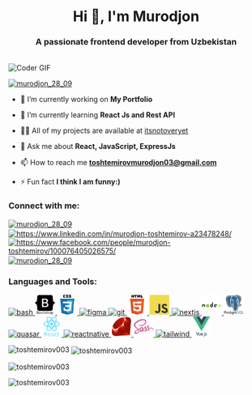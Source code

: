 
<h1 align="center">Hi 👋, I'm Murodjon</h1>
<h3 align="center">A passionate frontend developer from Uzbekistan</h3>

<br>
    <img src="https://media.giphy.com/media/SWoSkN6DxTszqIKEqv/giphy.gif" alt="Coder GIF" width="500">


<p align="left"> <a href="https://twitter.com/murodjon_28_09" target="blank"><img src="https://img.shields.io/twitter/follow/murodjon_28_09?logo=twitter&style=for-the-badge" alt="murodjon_28_09" /></a> </p>

- 🔭 I’m currently working on **My Portfolio**

- 🌱 I’m currently learning **React Js and Rest API**

<!-- - 🤝 I’m looking for help with [Devbooks](https://www.figma.com/file/qsDXM1vChbYhipCqmaDcff/devbooks.uz?node-id=1%3A1428) -->

- 👨‍💻 All of my projects are available at [itsnotoveryet](itsnotoveryet)

- 💬 Ask me about **React, JavaScript, ExpressJs**

- 📫 How to reach me **toshtemirovmurodjon03@gmail.com**

<!-- - 📄 Know about my experiences [https://docs.google.com/document/d/1cZG0W9MQrGuEtO-uhisutAbo47hyh1LZ/edit](https://docs.google.com/document/d/1cZG0W9MQrGuEtO-uhisutAbo47hyh1LZ/edit) -->

- ⚡ Fun fact **I think I am funny:)**

<h3 align="left">Connect with me:</h3>
<p align="left">
<a href="https://twitter.com/murodjon_28_09" target="blank"><img align="center" src="https://raw.githubusercontent.com/rahuldkjain/github-profile-readme-generator/master/src/images/icons/Social/twitter.svg" alt="murodjon_28_09" height="30" width="40" /></a>
<a href="https://linkedin.com/in/murodjon-toshtemirov-a23478248/" target="blank"><img align="center" src="https://raw.githubusercontent.com/rahuldkjain/github-profile-readme-generator/master/src/images/icons/Social/linked-in-alt.svg" alt="https://www.linkedin.com/in/murodjon-toshtemirov-a23478248/" height="30" width="40" /></a>
<a href="https://www.facebook.com/people/Murodjon-Toshtemirov/100076405026575/" target="blank"><img align="center" src="https://raw.githubusercontent.com/rahuldkjain/github-profile-readme-generator/master/src/images/icons/Social/facebook.svg" alt="https://www.facebook.com/people/murodjon-toshtemirov/100076405026575/" height="30" width="40" /></a>
<a href="https://instagram.com/murodjon_28_09" target="blank"><img align="center" src="https://raw.githubusercontent.com/rahuldkjain/github-profile-readme-generator/master/src/images/icons/Social/instagram.svg" alt="murodjon_28_09" height="30" width="40" /></a>
</p>

<h3 align="left">Languages and Tools:</h3>
<p align="left"> </a> <a href="https://www.gnu.org/software/bash/" target="_blank" rel="noreferrer"> <img src="https://www.vectorlogo.zone/logos/gnu_bash/gnu_bash-icon.svg" alt="bash" width="40" height="40"/> </a> <a href="https://getbootstrap.com" target="_blank" rel="noreferrer"> <img src="https://raw.githubusercontent.com/devicons/devicon/master/icons/bootstrap/bootstrap-plain-wordmark.svg" alt="bootstrap" width="40" height="40"/> </a> <a href="https://www.w3schools.com/css/" target="_blank" rel="noreferrer"> <img src="https://raw.githubusercontent.com/devicons/devicon/master/icons/css3/css3-original-wordmark.svg" alt="css3" width="40" height="40"/> </a> <a href="https://www.figma.com/" target="_blank" rel="noreferrer"> <img src="https://www.vectorlogo.zone/logos/figma/figma-icon.svg" alt="figma" width="40" height="40"/> </a> <a href="https://git-scm.com/" target="_blank" rel="noreferrer"> <img src="https://www.vectorlogo.zone/logos/git-scm/git-scm-icon.svg" alt="git" width="40" height="40"/> </a> <a href="https://www.w3.org/html/" target="_blank" rel="noreferrer"> <img src="https://raw.githubusercontent.com/devicons/devicon/master/icons/html5/html5-original-wordmark.svg" alt="html5" width="40" height="40"/> </a> <a href="https://developer.mozilla.org/en-US/docs/Web/JavaScript" target="_blank" rel="noreferrer"> <img src="https://raw.githubusercontent.com/devicons/devicon/master/icons/javascript/javascript-original.svg" alt="javascript" width="40" height="40"/> </a> <a href="https://nextjs.org/" target="_blank" rel="noreferrer"> <img src="https://cdn.worldvectorlogo.com/logos/nextjs-2.svg" alt="nextjs" width="40" height="40"/> </a> <a href="https://nodejs.org" target="_blank" rel="noreferrer"> <img src="https://raw.githubusercontent.com/devicons/devicon/master/icons/nodejs/nodejs-original-wordmark.svg" alt="nodejs" width="40" height="40"/> </a> <a href="https://www.postgresql.org" target="_blank" rel="noreferrer"> <img src="https://raw.githubusercontent.com/devicons/devicon/master/icons/postgresql/postgresql-original-wordmark.svg" alt="postgresql" width="40" height="40"/> </a> <a href="https://quasar.dev/" target="_blank" rel="noreferrer"> <img src="https://cdn.quasar.dev/logo/svg/quasar-logo.svg" alt="quasar" width="40" height="40"/> </a> <a href="https://reactjs.org/" target="_blank" rel="noreferrer"> <img src="https://raw.githubusercontent.com/devicons/devicon/master/icons/react/react-original-wordmark.svg" alt="react" width="40" height="40"/> </a> <a href="https://reactnative.dev/" target="_blank" rel="noreferrer"> <img src="https://reactnative.dev/img/header_logo.svg" alt="reactnative" width="40" height="40"/> </a> <a href="https://www.ruby-lang.org/en/" target="_blank" rel="noreferrer"> <img src="https://raw.githubusercontent.com/devicons/devicon/master/icons/ruby/ruby-original.svg" alt="ruby" width="40" height="40"/> </a> <a href="https://sass-lang.com" target="_blank" rel="noreferrer"> <img src="https://raw.githubusercontent.com/devicons/devicon/master/icons/sass/sass-original.svg" alt="sass" width="40" height="40"/> </a> <a href="https://tailwindcss.com/" target="_blank" rel="noreferrer"> <img src="https://www.vectorlogo.zone/logos/tailwindcss/tailwindcss-icon.svg" alt="tailwind" width="40" height="40"/> </a> <a href="https://vuejs.org/" target="_blank" rel="noreferrer"> <img src="https://raw.githubusercontent.com/devicons/devicon/master/icons/vuejs/vuejs-original-wordmark.svg" alt="vuejs" width="40" height="40"/> </a> </p>

<p><img align="left" src="https://github-readme-stats.vercel.app/api/top-langs?username=toshtemirov003&show_icons=true&locale=en&layout=compact" alt="toshtemirov003" /></p>

<p>&nbsp;<img align="center" src="https://github-readme-stats.vercel.app/api?username=toshtemirov003&show_icons=true&locale=en" alt="toshtemirov003" /></p>

<p><img align="center" src="https://github-readme-streak-stats.herokuapp.com/?user=toshtemirov003&" alt="toshtemirov003" /></p>

<p align="left"> <img src="https://komarev.com/ghpvc/?username=toshtemirov003&label=Profile%20views&color=0e75b6&style=flat" alt="toshtemirov003" /> </p>
